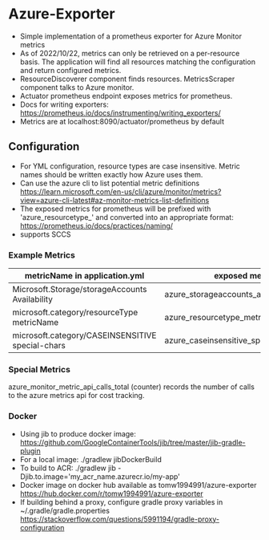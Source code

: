 # Azure-Exporter

- Simple implementation of a prometheus exporter for Azure Monitor metrics
- As of 2022/10/22, metrics can only be retrieved on a per-resource basis. The application will find all resources
  matching the configuration and return configured metrics.
- ResourceDiscoverer component finds resources. MetricsScraper component talks to Azure monitor.
- Actuator prometheus endpoint exposes metrics for prometheus.
- Docs for writing exporters: https://prometheus.io/docs/instrumenting/writing_exporters/
- Metrics are at localhost:8090/actuator/prometheus by default

## Configuration

- For YML configuration, resource types are case insensitive. Metric names should be written exactly how Azure uses
  them.
- Can use the azure cli to list potential metric definitions https://learn.microsoft.com/en-us/cli/azure/monitor/metrics?view=azure-cli-latest#az-monitor-metrics-list-definitions
- The exposed metrics for prometheus will be prefixed with 'azure_resourcetype_' and converted into an appropriate
  format: https://prometheus.io/docs/practices/naming/
- supports SCCS 

### Example Metrics

| metricName in application.yml                      | exposed metric                            |
|----------------------------------------------------|-------------------------------------------|
| Microsoft.Storage/storageAccounts  Availability    | azure_storageaccounts_availability_bytes  |
| microsoft.category/resourceType    metricName      | azure_resourcetype_metricname_units       |
| microsoft.category/CASEINSENSITIVE   special-chars | azure_caseinsensitive_special_chars_units |

### Special Metrics

azure_monitor_metric_api_calls_total (counter) records the number of calls to the azure metrics api for cost tracking.

### Docker

- Using jib to produce docker image: https://github.com/GoogleContainerTools/jib/tree/master/jib-gradle-plugin
- For a local image: ./gradlew jibDockerBuild
- To build to ACR: ./gradlew jib -Djib.to.image='my_acr_name.azurecr.io/my-app'
- Docker image on docker hub available as tomw1994991/azure-exporter https://hub.docker.com/r/tomw1994991/azure-exporter
- If building behind a proxy, configure gradle proxy variables in ~/.gradle/gradle.properties https://stackoverflow.com/questions/5991194/gradle-proxy-configuration 